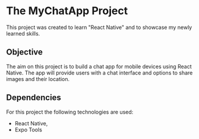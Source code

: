 # The MyChatApp Project
This project was created to learn "React Native" and to showcase my newly learned skills.

## Objective
The aim on this project is to build a chat app for mobile devices using React Native. The app will provide users with a chat interface and options to share images and their location.

## Dependencies
For this project the following technologies are used:
- React Native,
- Expo Tools
